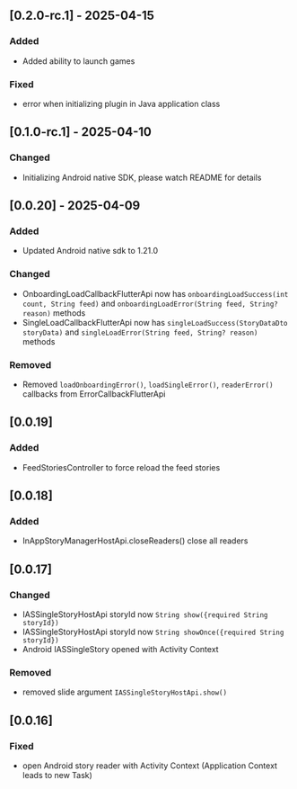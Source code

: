 ## [0.2.0-rc.1] - 2025-04-15

### Added

* Added ability to launch games

### Fixed

* error when initializing plugin in Java application class

## [0.1.0-rc.1] - 2025-04-10

### Changed 

* Initializing Android native SDK, please watch README for details

## [0.0.20] - 2025-04-09

### Added

* Updated Android native sdk to 1.21.0 

### Changed

* OnboardingLoadCallbackFlutterApi now has `onboardingLoadSuccess(int count, String feed)` and `onboardingLoadError(String feed, String? reason)` methods
* SingleLoadCallbackFlutterApi now has `singleLoadSuccess(StoryDataDto storyData)` and `singleLoadError(String feed, String? reason)` methods

### Removed

* Removed `loadOnboardingError()`, `loadSingleError()`, `readerError()` callbacks from ErrorCallbackFlutterApi

## [0.0.19]

### Added

* FeedStoriesController to force reload the feed stories

## [0.0.18]

### Added

* InAppStoryManagerHostApi.closeReaders() close all readers

## [0.0.17]

### Changed

* IASSingleStoryHostApi storyId now `String show({required String storyId})`
* IASSingleStoryHostApi storyId now `String showOnce({required String storyId})`
* Android IASSingleStory opened with Activity Context

### Removed

* removed slide argument `IASSingleStoryHostApi.show()`

## [0.0.16]

### Fixed

* open Android story reader with Activity Context (Application Context leads to new Task)
